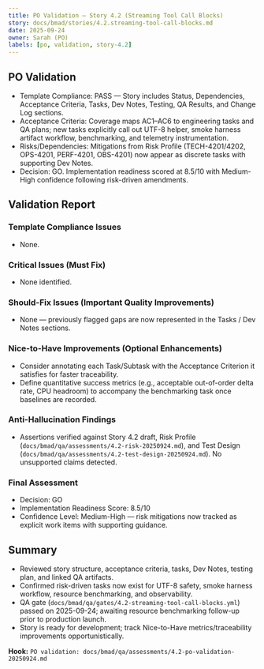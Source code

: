 ```yaml
---
title: PO Validation — Story 4.2 (Streaming Tool Call Blocks)
story: docs/bmad/stories/4.2.streaming-tool-call-blocks.md
date: 2025-09-24
owner: Sarah (PO)
labels: [po, validation, story-4.2]
---
```


## PO Validation

- Template Compliance: PASS — Story includes Status, Dependencies, Acceptance Criteria, Tasks, Dev Notes, Testing, QA Results, and Change Log sections.
- Acceptance Criteria: Coverage maps AC1–AC6 to engineering tasks and QA plans; new tasks explicitly call out UTF-8 helper, smoke harness artifact workflow, benchmarking, and telemetry instrumentation.
- Risks/Dependencies: Mitigations from Risk Profile (TECH-4201/4202, OPS-4201, PERF-4201, OBS-4201) now appear as discrete tasks with supporting Dev Notes.
- Decision: GO. Implementation readiness scored at 8.5/10 with Medium-High confidence following risk-driven amendments.

## Validation Report

### Template Compliance Issues

- None.

### Critical Issues (Must Fix)

- None identified.

### Should-Fix Issues (Important Quality Improvements)

- None — previously flagged gaps are now represented in the Tasks / Dev Notes sections.

### Nice-to-Have Improvements (Optional Enhancements)

- Consider annotating each Task/Subtask with the Acceptance Criterion it satisfies for faster traceability.
- Define quantitative success metrics (e.g., acceptable out-of-order delta rate, CPU headroom) to accompany the benchmarking task once baselines are recorded.

### Anti-Hallucination Findings

- Assertions verified against Story 4.2 draft, Risk Profile (`docs/bmad/qa/assessments/4.2-risk-20250924.md`), and Test Design (`docs/bmad/qa/assessments/4.2-test-design-20250924.md`). No unsupported claims detected.

### Final Assessment

- Decision: GO
- Implementation Readiness Score: 8.5/10
- Confidence Level: Medium-High — risk mitigations now tracked as explicit work items with supporting guidance.

## Summary

- Reviewed story structure, acceptance criteria, tasks, Dev Notes, testing plan, and linked QA artifacts.
- Confirmed risk-driven tasks now exist for UTF-8 safety, smoke harness workflow, resource benchmarking, and observability.
- QA gate (`docs/bmad/qa/gates/4.2-streaming-tool-call-blocks.yml`) passed on 2025-09-24; awaiting resource benchmarking follow-up prior to production launch.
- Story is ready for development; track Nice-to-Have metrics/traceability improvements opportunistically.

**Hook:** `PO validation: docs/bmad/qa/assessments/4.2-po-validation-20250924.md`
